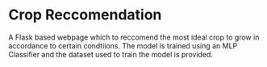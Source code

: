 # Crop Reccomendation
A Flask based webpage which to reccomend the most ideal crop to grow in accordance to certain condtiions. 
The model is trained using an MLP Classifier and the dataset used to train the model is provided.
